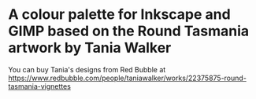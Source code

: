 # A colour palette for Inkscape and GIMP based on the Round Tasmania artwork by Tania Walker

You can buy Tania's designs from Red Bubble at
https://www.redbubble.com/people/taniawalker/works/22375875-round-tasmania-vignettes
